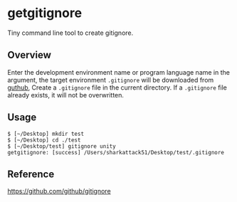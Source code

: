 getgitignore
===

Tiny command line tool to create gitignore.

## Overview

Enter the development environment name or program language name in the argument,
the target environment `.gitignore` will be downloaded from [guthub](https://github.com/github/gitignore),
Create a `.gitignore` file in the current directory.
If a `.gitignore` file already exists, it will not be overwritten.

## Usage

```
$ [~/Desktop] mkdir test
$ [~/Desktop] cd ./test
$ [~/Desktop/test] gitignore unity
getgitignore: [success] /Users/sharkattack51/Desktop/test/.gitignore
```

## Reference

https://github.com/github/gitignore
